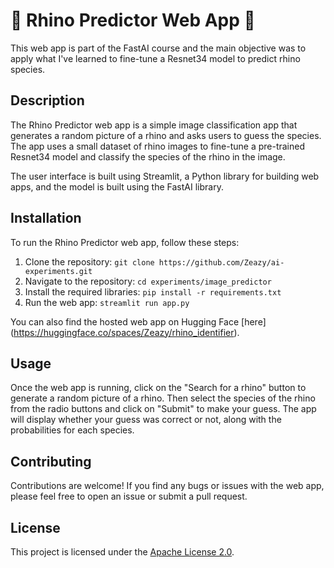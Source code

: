 # 🦏 Rhino Predictor Web App 🦏

This web app is part of the FastAI course and the main objective was to apply what I've learned to fine-tune a Resnet34 model to predict rhino species.

## Description

The Rhino Predictor web app is a simple image classification app that generates a random picture of a rhino and asks users to guess the species. The app uses a small dataset of rhino images to fine-tune a pre-trained Resnet34 model and classify the species of the rhino in the image.

The user interface is built using Streamlit, a Python library for building web apps, and the model is built using the FastAI library.

## Installation

To run the Rhino Predictor web app, follow these steps:

1. Clone the repository: `git clone https://github.com/Zeazy/ai-experiments.git`
2. Navigate to the repository: `cd experiments/image_predictor`
3. Install the required libraries: `pip install -r requirements.txt`
4. Run the web app: `streamlit run app.py`

You can also find the hosted web app on Hugging Face [here] (https://huggingface.co/spaces/Zeazy/rhino_identifier).

## Usage

Once the web app is running, click on the "Search for a rhino" button to generate a random picture of a rhino. Then select the species of the rhino from the radio buttons and click on "Submit" to make your guess. The app will display whether your guess was correct or not, along with the probabilities for each species.

## Contributing

Contributions are welcome! If you find any bugs or issues with the web app, please feel free to open an issue or submit a pull request.

## License

This project is licensed under the [Apache License 2.0](https://opensource.org/license/apache-2-0/).

